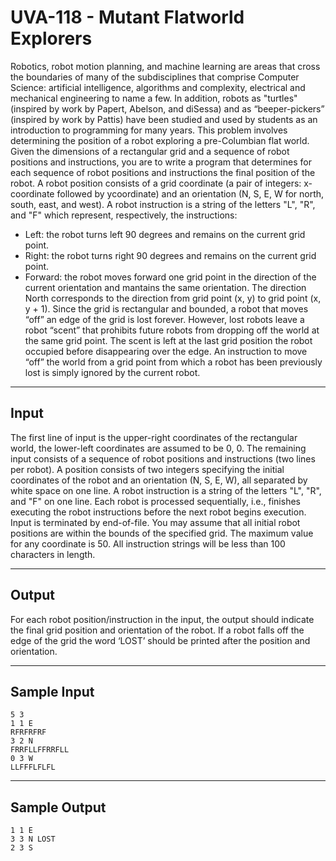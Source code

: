 # UVA-118 - Mutant Flatworld Explorers

Robotics, robot motion planning, and machine learning are areas that cross the boundaries of many of the subdisciplines that comprise Computer Science: artificial intelligence, algorithms and complexity, electrical and mechanical engineering to name a few. In addition, robots as "turtles" (inspired by work by Papert, Abelson, and diSessa) and as “beeper-pickers” (inspired by work by Pattis) have been studied and used by students as an introduction to programming for many years.
This problem involves determining the position of a robot exploring a pre-Columbian flat world. Given the dimensions of a rectangular grid and a sequence of robot positions and instructions, you are to write a program that determines for each sequence of robot positions and instructions the final position of the robot.
A robot position consists of a grid coordinate (a pair of integers: x-coordinate followed by ycoordinate) and an orientation (N, S, E, W for north, south, east, and west). A robot instruction is a string of the letters "L", "R", and "F" which represent, respectively, the instructions:
* Left: the robot turns left 90 degrees and remains on the current grid point.
* Right: the robot turns right 90 degrees and remains on the current grid point.
* Forward: the robot moves forward one grid point in the direction of the current orientation and mantains the same orientation.
The direction North corresponds to the direction from grid point (x, y) to grid point (x, y + 1). Since the grid is rectangular and bounded, a robot that moves “off” an edge of the grid is lost forever. However, lost robots leave a robot “scent” that prohibits future robots from dropping off the world at the same grid point. The scent is left at the last grid position the robot occupied before disappearing over the edge. An instruction to move “off” the world from a grid point from which a robot has been previously lost is simply ignored by the current robot.

---
## Input

The first line of input is the upper-right coordinates of the rectangular world, the lower-left coordinates are assumed to be 0, 0.
The remaining input consists of a sequence of robot positions and instructions (two lines per robot).
A position consists of two integers specifying the initial coordinates of the robot and an orientation (N, S, E, W), all separated by white space on one line. A robot instruction is a string of the letters "L", "R", and "F" on one line.
Each robot is processed sequentially, i.e., finishes executing the robot instructions before the next robot begins execution.
Input is terminated by end-of-file.
You may assume that all initial robot positions are within the bounds of the specified grid. The maximum value for any coordinate is 50. All instruction strings will be less than 100 characters in length.

---
## Output

For each robot position/instruction in the input, the output should indicate the final grid position and orientation of the robot. If a robot falls off the edge of the grid the word ‘LOST’ should be printed after the position and orientation.

---
## Sample Input

```
5 3
1 1 E
RFRFRFRF
3 2 N
FRRFLLFFRRFLL
0 3 W
LLFFFLFLFL
```

---
## Sample Output

```
1 1 E
3 3 N LOST
2 3 S
```